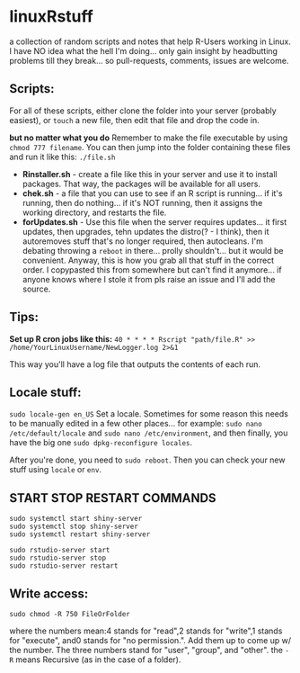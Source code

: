 # linuxRstuff
a collection of random scripts and notes that help R-Users working in Linux. I have NO idea what the hell I'm doing... only gain insight by headbutting problems till they break... so pull-requests, comments, issues are welcome.

## Scripts:
For all of these scripts, either clone the folder into your server (probably easiest), or `touch` a new file, then edit that file and drop the code in.

**but no matter what you do** Remember to make the file executable by using `chmod 777 filename`. You can then jump into the folder containing these files and run it like this: `./file.sh`

 - **Rinstaller.sh** - create a file like this in your server and use it to install packages. That way, the packages will be available for all users.
  - **chek.sh** - a file that you can use to see if an R script is running... if it's running, then do nothing... if it's NOT running, then it assigns the working directory, and restarts the file.
  - **forUpdates.sh** - Use this file when the server requires updates... it first updates, then upgrades, tehn updates the distro(? - I think), then it autoremoves stuff that's no longer required, then autocleans. I'm debating throwing a `reboot` in there... prolly shouldn't... but it would be convenient. Anyway, this is how you grab all that stuff in the correct order. I copypasted this from somewhere but can't find it anymore... if anyone knows where I stole it from pls raise an issue and I'll add the source.

## Tips:
**Set up R cron jobs like this:**
`40 * * * * Rscript "path/file.R" >> /home/YourLinuxUsername/NewLogger.log 2>&1`

This way you'll have a log file that outputs the contents of each run.

## Locale stuff:
`sudo locale-gen en_US` Set a locale. Sometimes for some reason this needs to be manually edited in a few other places... for example: `sudo nano /etc/default/locale` and `sudo nano /etc/environment`, and then finally, you have the big one `sudo dpkg-reconfigure locales`.

After you're done, you need to `sudo reboot`. Then you can check your new stuff using `locale` or `env`.


## START STOP RESTART COMMANDS

```
sudo systemctl start shiny-server
sudo systemctl stop shiny-server
sudo systemctl restart shiny-server
```

```
sudo rstudio-server start
sudo rstudio-server stop
sudo rstudio-server restart
```

## Write access:
`sudo chmod -R 750 FileOrFolder`

where the numbers mean:4 stands for "read",2 stands for "write",1 stands for "execute", and0 stands for "no permission.". Add them up to come up w/ the number. The three numbers stand for "user", "group", and "other". the `-R` means Recursive (as in the case of a folder).

